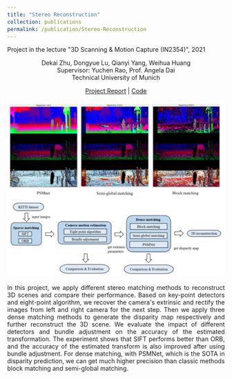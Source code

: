 ```yaml
---
title: "Stereo Reconstruction"
collection: publications
permalink: /publication/Stereo-Reconstruction
---
```


Project in the lecture "3D Scanning & Motion Capture (IN2354)", 2021

<center>
Dekai Zhu, Dongyue Lu, Qianyi Yang, Weihua Huang <br /> 
Supervisor: Yuchen Rao, Prof. Angela Dai <br /> 
Technical University of Munich
</center>

<p align="center">
  <a href="http://dylanorange.github.io/files/3d.pdf">Project Report</a> | 
  <a href="https://github.com/Dekai21/Stereo_Reconstruction">Code</a>
</p>

<p align="center">
  <img src="../images/stereo.png" alt="shape" />
</p>


<p align = "justify"> 
In this project, we apply different stereo matching methods to reconstruct 3D scenes and compare their performance. Based on key-point detectors and eight-point algorithm, we recover the camera's extrinsic and rectify the images from left and right camera for the next step. Then we apply three dense matching methods to generate the disparity map respectively and further reconstruct the 3D scene. We evaluate the impact of different detectors and bundle adjustment on the accuracy of the estimated transformation. The experiment shows that SIFT performs better than ORB, and the accuracy of the estimated transform is also improved after using bundle adjustment. For dense matching, with PSMNet, which is the SOTA in disparity prediction, we can get much higher precision than classic methods block matching and semi-global matching.
</p>

